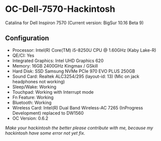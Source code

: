 # OC-Dell-7570-Hackintosh
Catalina for Dell Inspiron 7570 (Current version: BigSur 10.16 Beta 9)
## Configuration
* Processor: Intel(R) Core(TM) i5-8250U CPU @ 1.60GHz (Kaby Lake-R)
* QE/CI: Yes
* Integrated Graphics: Intel UHD Graphics 620
* Memory: 16GB 2400GHz Kingmax / GSkill
* Hard Disk: SSD Samsung NVMe PCIe 970 EVO PLUS 250GB
* Sound Card: Realtek ALC3254/295 (layout-id: 13) (Mic on jack headphones not working)
* Sleep/Wake: Working
* Touchpad: Working with Interrupt mode
* Fn Feature: Working
* Bluetooth: Working
* Wireless Card: Intel(R) Dual Band Wireless-AC 7265 (InProgress Development) replaced to DW1560
* OC Version: 0.6.2

*Make your hackintosh the better please contribute with me, because my hackintosh have some error not yet fix.*
